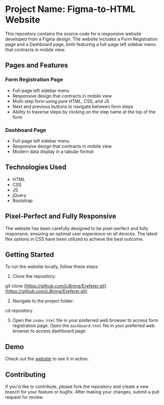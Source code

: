 # Project Name: Figma-to-HTML Website

This repository contains the source code for a responsive website developed from a Figma design. The website includes a Form Registration page and a Dashboard page, both featuring a full-page left sidebar menu that contracts in mobile view.

## Pages and Features

### Form Registration Page

- Full-page left sidebar menu
- Responsive design that contracts in mobile view
- Multi-step form using pure HTML, CSS, and JS
- Next and previous buttons to navigate between form steps
- Ability to traverse steps by clicking on the step name at the top of the form

### Dashboard Page

- Full-page left sidebar menu
- Responsive design that contracts in mobile view
- Modern data display in a tabular format

## Technologies Used

- HTML
- CSS
- JS
- jQuery
- Bootstrap

## Pixel-Perfect and Fully Responsive

The website has been carefully designed to be pixel-perfect and fully responsive, ensuring an optimal user experience on all devices. The latest flex options in CSS have been utilized to achieve the best outcome.

## Getting Started

To run the website locally, follow these steps:

1. Clone the repository:

git clone [https://github.com/Li8ning/Ereferer.git](https://github.com/Li8ning/Ereferer.git)

2. Navigate to the project folder:

cd repository

3. Open the `index.html` file in your preferred web browser to access form registration page. Open the `dashboard.html` file in your preferred web browser to access dashboard page.

## Demo
Check out the [website](https://demos.avgamingindia.com/ereferer/) to see it in action.

## Contributing

If you'd like to contribute, please fork the repository and create a new branch for your feature or bugfix. After making your changes, submit a pull request for review.
